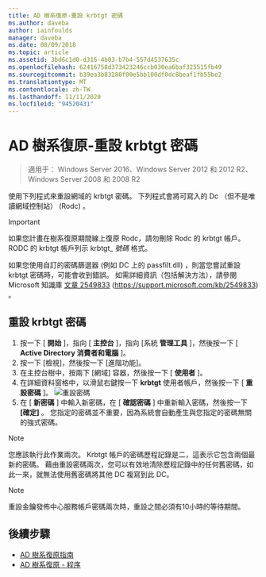 ```yaml
---
title: AD 樹系復原-重設 krbtgt 密碼
ms.author: daveba
author: iainfoulds
manager: daveba
ms.date: 08/09/2018
ms.topic: article
ms.assetid: 3bd6c1d0-d316-4b03-b7b4-557d4537635c
ms.openlocfilehash: 62416758d373423246ccb030ea6baf325515fb49
ms.sourcegitcommit: b39ea3b83280f00e5bb100df0dc8beaf1fb55be2
ms.translationtype: MT
ms.contentlocale: zh-TW
ms.lasthandoff: 11/11/2020
ms.locfileid: "94520431"
---
```

# <a name="ad-forest-recovery---resetting-the-krbtgt-password"></a>AD 樹系復原-重設 krbtgt 密碼

>適用于： Windows Server 2016、Windows Server 2012 和 2012 R2、Windows Server 2008 和 2008 R2

使用下列程式來重設網域的 krbtgt 密碼。 下列程式會將可寫入的 Dc （但不是唯讀網域控制站） (Rodc) 。

> [!IMPORTANT]
> 如果您計畫在樹系復原期間線上復原 Rodc，請勿刪除 Rodc 的 krbtgt 帳戶。 RODC 的 krbtgt 帳戶列示 krbtgt_ *號碼* 格式。
>
> 如果您使用自訂的密碼篩選器 (例如 DC 上的 passfilt.dll) ，則當您嘗試重設 krbtgt 密碼時，可能會收到錯誤。 如需詳細資訊（包括解決方法），請參閱 Microsoft 知識庫 [文章 2549833](https://support.microsoft.com/kb/2549833) (https://support.microsoft.com/kb/2549833) 。

## <a name="to-reset-the-krbtgt-password"></a>重設 krbtgt 密碼

1. 按一下 [ **開始** ]，指向 [ **主控台** ]，指向 [系統 **管理工具** ]，然後按一下 [ **Active Directory 消費者和電腦** ]。
2. 按一下 [檢視]，然後按一下 [進階功能]。
3. 在主控台樹中，按兩下 [網域] 容器，然後按一下 [ **使用者** ]。
4. 在詳細資料窗格中，以滑鼠右鍵按一下 **krbtgt** 使用者帳戶，然後按一下 [ **重設密碼** ]。
   ![重設密碼](media/AD-Forest-Recovery-Resetting-the-krbtgt-password/resetpass1.png)
5. 在 [ **新密碼** ] 中輸入新密碼，在 [ **確認密碼** ] 中重新輸入密碼，然後按一下 **[確定]** 。 您指定的密碼並不重要，因為系統會自動產生與您指定的密碼無關的強式密碼。

> [!NOTE]
> 您應該執行此作業兩次。 Krbtgt 帳戶的密碼歷程記錄是二，這表示它包含兩個最新的密碼。 藉由重設密碼兩次，您可以有效地清除歷程記錄中的任何舊密碼，如此一來，就無法使用舊密碼將其他 DC 複寫到此 DC。

> [!NOTE]
> 重設金鑰發佈中心服務帳戶密碼兩次時，重設之間必須有10小時的等待期間。

## <a name="next-steps"></a>後續步驟

- [AD 樹系復原指南](AD-Forest-Recovery-Guide.md)
- [AD 樹系復原 - 程序](AD-Forest-Recovery-Procedures.md)
